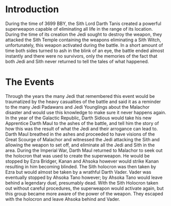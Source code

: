 # Introduction

During the time of 3699 BBY, the Sith Lord Darth Tanis created a powerful superweapon capable of eliminating all life in the range of its location.
During the time of its creation the Jedi sought to destroy the weapon, they attacked the Sith Temple containing the weapons eliminating a Sith Witch, unfortunately, this weapon activated during the battle.
In a short amount of time both sides turned to ash in the blink of an eye, the battle ended almost instantly and there were no survivors, only the memories of the fact that both Jedi and Sith never returned to tell the tales of what happened.

# The Events

Through the years the many Jedi that remembered this event would be traumatized by the heavy casualties of the battle and said it as a reminder to the many Jedi Padawans and Jedi Younglings about the Malachor disaster and would use this knowledge to make sure it never happens again.
In the year of the Galactic Republic, Darth Sidious would take his new Apprentice Darth Maul to the ashes of the battle, and tell him the story of how this was the result of what the Jedi and their arrogance can lead to.
Darth Maul breathed in the ashes and proceeded to have visions of the Great Scourge of Malachor and witnessed the Jedi attacking the Sith and allowing the weapon to set off, and eliminate all the Jedi and Sith in the area.
During the Imperial War, Darth Maul returned to Malachor to seek out the holocron that was used to create the superweapon.
He would be stopped by Ezra Bridger, Kanan and Ahsoka however would strike Kanan resulting in him becoming blinded.
The Sith holocron was then taken by Ezra but would almost be taken by a wrathful Darth Vader.
Vader was eventually stopped by Ahsoka Tano however; by Ahsoka Tano would leave behind a legendary duel, presumably dead.
With the Sith Holocron taken out without careful procedures, the superweapon would activate again, but this group became more aware of the power of the weapon.
They escaped with the holocron and leave Ahsoka behind and Vader.
